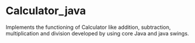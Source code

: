 # Calculator_java
Implements the functioning of Calculator like addition, subtraction, multiplication and division developed by using core Java and java swings.
